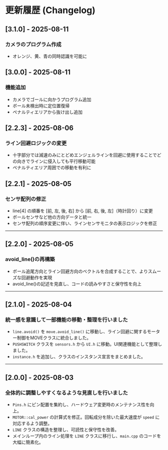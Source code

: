 # 更新履歴 (Changelog)

## [3.1.0] - 2025-08-11
### カメラのプログラム作成
- オレンジ、黄、青の同時認識を可能に

## [3.0.0] - 2025-08-11
### 機能追加
- カメラでゴールに向かうプログラム追加
- ボール未検出時に定位置復帰
- ペナルティエリアから抜け出し追加

## [2.2.3] - 2025-08-06
### ライン回避ロジックの変更
- 十字部分では減速のみにとどめエンジェルラインを回避に使用することでどの向きでラインに侵入しても平行移動可能
- ペナルティエリア周囲での移動を有利に


## [2.2.1] - 2025-08-05
### センサ配列の修正
- line[4] の順番を [前, 左, 後, 右] から [前, 右, 後, 左]（時計回り）に変更
- ボールセンサなど他の方向データと統一
- センサ配列の順序変更に伴い、ラインセンサモニタの表示ロジックを修正


---

## [2.2.0] - 2025-08-05
### avoid_line()の再構築
- ボール追尾方向とライン回避方向のベクトルを合成することで、よりスムーズな回避動作を実現
- avoid_line()の記述を見直し、コードの読みやすさと保守性を向上


---

## [2.1.0] - 2025-08-04
### 統一感を意識して一部機能の移動・整理を行いました
- `line.avoid()` を `move.avoid_line()` に移動し、ライン回避に関するモーター制御をMOVEクラスに統合しました。
- `PUSHSWITCH` クラスを `sensors.h` から `UI.h` に移動。UI関連機能として整理しました。
- `instance.h` を追加し、クラスのインスタンス宣言をまとめました。

---

## [2.0.0] - 2025-08-03
### 全体的に調整しやすくなるような見直しを行いました
- `Pins.h` にピン配置を集約し、ハードウェア変更時のメンテナンス性を向上。
- `MOTOR::cal_power` の計算式を修正。回転成分を除いた最大速度が `speed` に対応するよう調整。
- `LINE` クラスの構造を整理し、可読性と保守性を改善。
- メインループ内のライン処理を `LINE` クラスに移行し、`main.cpp` のコードを大幅に簡素化。